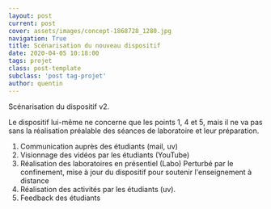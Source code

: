 ```yaml
---
layout: post
current: post
cover: assets/images/concept-1868728_1280.jpg
navigation: True
title: Scénarisation du nouveau dispositif
date: 2020-04-05 10:18:00
tags: projet
class: post-template
subclass: 'post tag-projet'
author: quentin
---
```


Scénarisation du dispositif v2.

Le dispositif lui-même ne concerne que les points 1, 4 et 5, mais il ne va pas sans la réalisation préalable des séances de laboratoire et leur préparation.

1. Communication auprès des étudiants (mail, uv)
2. Visionnage des vidéos par les étudiants (YouTube)
3. Réalisation des laboratoires en présentiel (Labo)
Perturbé par le confinement, mise à jour du dispositif pour soutenir l'enseignement à distance
4. Réalisation des activités par les étudiants (uv).
5. Feedback des étudiants